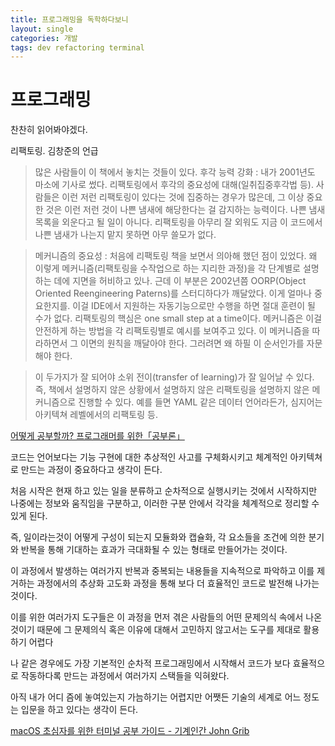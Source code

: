 ```yaml
---
title: 프로그래밍을 독학하다보니 
layout: single 
categories: 개발
tags: dev refactoring terminal	
---
```

# 프로그래밍

찬찬히 읽어봐야겠다.

리팩토링. 김창준의 언급
> 많은 사람들이 이 책에서 놓치는 것들이 있다. 후각 능력 강화 : 내가 2001년도 마소에 기사로 썼다. 리팩토링에서 후각의 중요성에 대해(일취집중후각법 등). 사람들은 이런 저런 리팩토링이 있다는 것에 집중하는 경우가 많은데, 그 이상 중요한 것은 이런 저런 것이 나쁜 냄새에 해당한다는 걸 감지하는 능력이다. 나쁜 냄새 목록을 외운다고 될 일이 아니다. 리팩토링을 아무리 잘 외워도 지금 이 코드에서 나쁜 냄새가 나는지 맡지 못하면 아무 쓸모가 없다. 

> 메커니즘의 중요성 : 처음에 리팩토링 책을 보면서 의아해 했던 점이 있었다. 왜 이렇게 메커니즘(리팩토링을 수작업으로 하는 지리한 과정)을 각 단계별로 설명하는 데에 지면을 허비하고 있나. 근데 이 부분은 2002년쯤 OORP(Object Oriented Reengineering Paterns)를 스터디하다가 깨달았다. 이게 얼마나 중요한지를. 이걸 IDE에서 지원하는 자동기능으로만 수행을 하면 절대 훈련이 될 수가 없다. 리팩토링의 핵심은 one small step at a time이다. 메커니즘은 이걸 안전하게 하는 방법을 각 리팩토링별로 예시를 보여주고 있다. 이 메커니즘을 따라하면서 그 이면의 원칙을 깨달아야 한다. 그러려면 왜 하필 이 순서인가를 자문해야 한다. 

> 이 두가지가 잘 되어야 소위 전이(transfer of learning)가 잘 일어날 수 있다. 즉, 책에서 설명하지 않은 상황에서 설명하지 않은 리팩토링을 설명하지 않은 메커니즘으로 진행할 수 있다. 예를 들면 YAML 같은 데이터 언어라든가, 심지어는 아키텍쳐 레벨에서의 리팩토링 등.

[어떻게 공부할까? 프로그래머를 위한「공부론」](https://okky.kr/article/398880)


코드는 언어보다는 기능 구현에 대한 추상적인 사고를 구체화시키고 체계적인 아키텍쳐로 만드는 과정이 중요하다고 생각이 든다.

처음 시작은 현재 하고 있는 일을 분류하고 순차적으로 실행시키는 것에서 시작하지만 나중에는 정보와 움직임을 구분하고, 이러한 구분 안에서 각각을 체계적으로 정리할 수 있게 된다.  

즉, 일이라는것이 어떻게 구성이 되는지 모듈화와 캡슐화, 각 요소들을 조건에 의한 분기와 반복을 통해 기대하는 효과가 극대화될 수 있는 형태로 만들어가는 것이다.

이 과정에서 발생하는 여러가지 반복과 중복되는 내용들을 지속적으로 파악하고 이를 제거하는 과정에서의 추상화 고도화 과정을 통해 보다 더 효율적인 코드로 발전해 나가는 것이다.

이를 위한 여러가지 도구들은 이 과정을 먼저 겪은 사람들의 어떤 문제의식 속에서 나온 것이기 때문에 그 문제의식 혹은 이유에 대해서 고민하지 않고서는 도구를 제대로 활용하기 어렵다

나 같은 경우에도 가장 기본적인 순차적 프로그래밍에서 시작해서 코드가 보다 효율적으로 작동하다록 만드는 과정에서 여러가지 스택들을 익혀왔다.

아직 내가 어디 즘에 놓여있는지 가늠하기는 어렵지만 어쨋든 기술의 세계로 어느 정도는 입문을 하고 있다는 생각이 든다.

[macOS 초심자를 위한 터미널 공부 가이드 - 기계인간 John Grib](https://johngrib.github.io/wiki/my-mac-os-terminal/)

